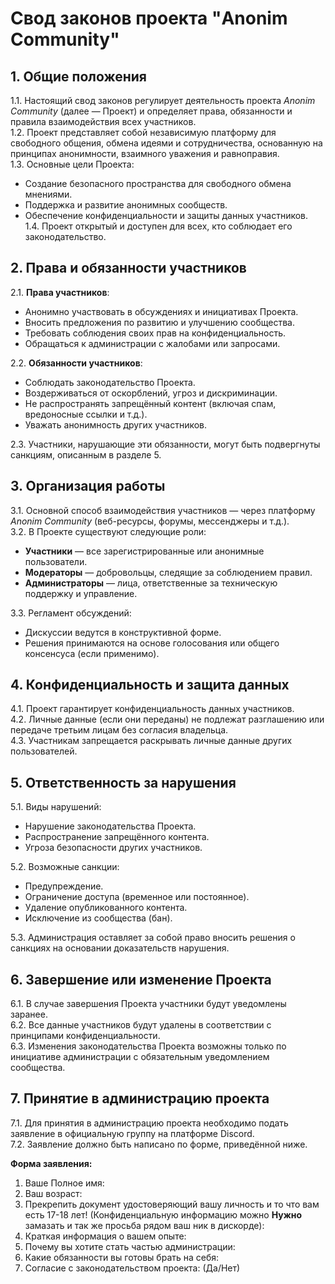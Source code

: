 # Свод законов проекта "Anonim Community"

## 1. Общие положения
1.1. Настоящий свод законов регулирует деятельность проекта *Anonim Community* (далее — Проект) и определяет права, обязанности и правила взаимодействия всех участников.  
1.2. Проект представляет собой независимую платформу для свободного общения, обмена идеями и сотрудничества, основанную на принципах анонимности, взаимного уважения и равноправия.  
1.3. Основные цели Проекта:  
   - Создание безопасного пространства для свободного обмена мнениями.  
   - Поддержка и развитие анонимных сообществ.  
   - Обеспечение конфиденциальности и защиты данных участников.  
1.4. Проект открытый и доступен для всех, кто соблюдает его законодательство.  

## 2. Права и обязанности участников
2.1. **Права участников**:  
   - Анонимно участвовать в обсуждениях и инициативах Проекта.  
   - Вносить предложения по развитию и улучшению сообщества.  
   - Требовать соблюдения своих прав на конфиденциальность.  
   - Обращаться к администрации с жалобами или запросами.  

2.2. **Обязанности участников**:  
   - Соблюдать законодательство Проекта.  
   - Воздерживаться от оскорблений, угроз и дискриминации.  
   - Не распространять запрещённый контент (включая спам, вредоносные ссылки и т.д.).  
   - Уважать анонимность других участников.  

2.3. Участники, нарушающие эти обязанности, могут быть подвергнуты санкциям, описанным в разделе 5.  

## 3. Организация работы
3.1. Основной способ взаимодействия участников — через платформу *Anonim Community* (веб-ресурсы, форумы, мессенджеры и т.д.).  
3.2. В Проекте существуют следующие роли:  
   - **Участники** — все зарегистрированные или анонимные пользователи.  
   - **Модераторы** — добровольцы, следящие за соблюдением правил.  
   - **Администраторы** — лица, ответственные за техническую поддержку и управление.  

3.3. Регламент обсуждений:  
   - Дискуссии ведутся в конструктивной форме.  
   - Решения принимаются на основе голосования или общего консенсуса (если применимо).  

## 4. Конфиденциальность и защита данных
4.1. Проект гарантирует конфиденциальность данных участников.  
4.2. Личные данные (если они переданы) не подлежат разглашению или передаче третьим лицам без согласия владельца.  
4.3. Участникам запрещается раскрывать личные данные других пользователей.  

## 5. Ответственность за нарушения
5.1. Виды нарушений:  
   - Нарушение законодательства Проекта.  
   - Распространение запрещённого контента.  
   - Угроза безопасности других участников.  

5.2. Возможные санкции:  
   - Предупреждение.  
   - Ограничение доступа (временное или постоянное).  
   - Удаление опубликованного контента.  
   - Исключение из сообщества (бан).  

5.3. Администрация оставляет за собой право вносить решения о санкциях на основании доказательств нарушения.  

## 6. Завершение или изменение Проекта
6.1. В случае завершения Проекта участники будут уведомлены заранее.  
6.2. Все данные участников будут удалены в соответствии с принципами конфиденциальности.  
6.3. Изменения законодательства Проекта возможны только по инициативе администрации с обязательным уведомлением сообщества.  

## 7. Принятие в администрацию проекта
7.1. Для принятия в администрацию проекта необходимо подать заявление в официальную группу на платформе Discord.  
7.2. Заявление должно быть написано по форме, приведённой ниже.  

**Форма заявления:**
1. Ваше Полное имя:  
2. Ваш возраст:  
3. Прекрепить документ удостоверяющий вашу личность и то что вам есть 17-18 лет! (Конфиденциальную информацию можно **Нужно** замазать и так же просьба рядом ваш ник в дискорде):  
4. Краткая информация о вашем опыте:  
5. Почему вы хотите стать частью администрации:  
6. Какие обязанности вы готовы брать на себя:  
7. Согласие с законодательством проекта: (Да/Нет)  
